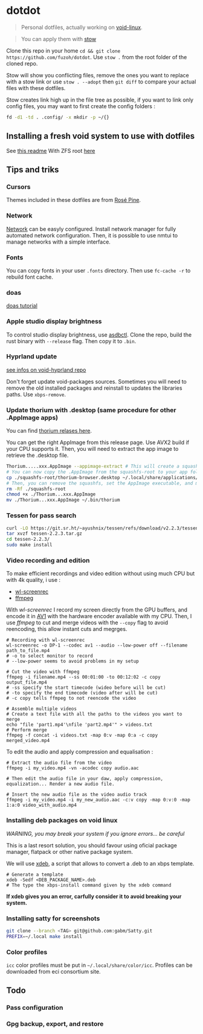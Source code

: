 # dotdot

> Personal dotfiles, actually working on [void-linux](https://voidlinux.org/).

> You can apply them with [stow](https://www.gnu.org/software/stow/)

Clone this repo in your home `cd && git clone https://github.com/fuzoh/dotdot`.
Use `stow .` from the root folder of the cloned repo.

Stow will show you conflicting files, remove the ones you want to replace with a stow link or use `stow . --adopt` then `git diff` to compare your actual files with these dotfiles.

Stow creates link high up in the file tree as possible, if you want to link only config files, you may want to first create the config folders :

```sh
fd -d1 -td . .config/ -x mkdir -p ~/{}
```

## Installing a fresh void system to use with dotfiles

See [this readme](others/README.md)
With ZFS root [here](/others/installation.md)

## Tips and triks

### Cursors

Themes included in these dotfiles are from [Rosé Pine](https://github.com/rose-pine/cursor).

### Network

[Network](https://docs.voidlinux.org/config/network/networkmanager.html) can be easyly configured.
Install network manager for fully automated network configuration.
Then, it is possible to use nmtui to manage networks with a simple interface.

### Fonts

You can copy fonts in your user `.fonts` directory. Then use `fc-cache -r` to rebuild font cache.

### doas

[doas tutorial](https://flak.tedunangst.com/post/doas-mastery)

### Apple studio display brightness

To control studio display brightness, use [asdbctl](https://github.com/juliuszint/asdbctl).
Clone the repo, build the rust binary with `--release` flag. Then copy it to `.bin`.

### Hyprland update

[see infos on void-hyprland repo](https://github.com/Makrennel/hyprland-void)

Don't forget update void-packages sources.
Sometimes you will need to remove the old installed packages and reinstall to updates the libraries paths. Use `xbps-remove`.

### Update thorium with .desktop (same procedure for other .AppImage apps)

You can find [thorium relases here](https://github.com/Alex313031/thorium/releases).

You can get the right AppImage from this release page. Use AVX2 build if your CPU supports it.
Then, you will need to extract the app image to retrieve the .desktop file.

```sh
Thorium.....xxx.AppImage --appimage-extract # This will create a squashfs-root
# You can now copy the .AppImage from the squashfs-root to your app folder, for example :
cp ./squashfs-root/thorium-browser.desktop ~/.local/share/applications/
# Then, you can remove the squashfs, set the AppImage executable, and move it to one of your binary folders
rm -Rf ./squashfs-root
chmod +x ./Thorium...xxx.AppImage
mv ./Thorium...xxx.AppImage ~/.bin/thorium
```

### Tessen for pass search

```sh
curl -LO https://git.sr.ht/~ayushnix/tessen/refs/download/v2.2.3/tessen-2.2.3.tar.gz
tar xvzf tessen-2.2.3.tar.gz
cd tessen-2.2.3/
sudo make install
```

### Video recording and edition

To make efficient recordings and video edition without using much CPU but with 4k quality, i use :
- [wl-screenrec](https://github.com/russelltg/wl-screenrec)
- [ffmpeg](https://git.ffmpeg.org/ffmpeg.git)

With *wl-screenrec* I record my screen directly from the GPU buffers, and encode it in [AV1](https://aomediacodec.github.io/av1-spec/av1-spec.pdf)
with the hardware encoder available with my CPU.
Then, I use *ffmpeg* to cut and merge videos with the `--copy` flag to avoid reencoding, this allow instant cuts and megrges.

```
# Recording with wl-screenrec
wl-screenrec -o DP-1 --codec av1 --audio --low-power off --filename path_to_file.mp4
# -o to select monitor to record
# --low-power seems to avoid problems in my setup

# Cut the video with ffmpeg
ffmpeg -i filename.mp4 --ss 00:01:00 -to 00:12:02 -c copy output_file.mp4
# -ss specify the start timecode (wideo before will be cut)
# -to specify the end timecode (video after will be cut)
# -c copy tells ffmpeg to not reencode the video

# Assemble multiple videos
# Create a text file with all the paths to the videos you want to merge
echo "file 'part1.mp4'\nfile 'part2.mp4'" > videos.txt
# Perform merge
ffmpeg -f concat -i videos.txt -map 0:v -map 0:a -c copy merged_video.mp4
```

To edit the audio and apply compression and equalisation :
```
# Extract the audio file from the video
ffmpeg -i my_video.mp4 -vn -acodec copy audio.aac

# Then edit the audio file in your daw, apply compression, equalization... Render a new audio file.

# Insert the new audio file as the video audio track
ffmpeg -i my_video.mp4 -i my_new_audio.aac -c:v copy -map 0:v:0 -map 1:a:0 video_with_audio.mp4
```

### Installing deb packages on void linux

*WARNING, you may break your system if you ignore errors... be careful*

This is a last resort solution, you should favour using oficial package manager, flatpack or other native package system.

We will use [xdeb](https://github.com/xdeb-org/xdeb), a script that allows to convert a .deb to an xbps template.

```shell
# Generate a template
xdeb -Sedf <DEB_PACKAGE_NAME>.deb
# The type the xbps-install command given by the xdeb command
```

**If xdeb gives you an error, carfully consider it to avoid breaking your system.**

### Installing satty for screenshots

```sh
git clone --branch <TAG> git@github.com:gabm/Satty.git
PREFIX=~/.local make install
```

### Color profiles

`icc` color profiles must be put in `~/.local/share/color/icc`.
Profiles can be downloaded from eci consortium site.

## Todo

### Pass configuration

### Gpg backup, export, and restore

